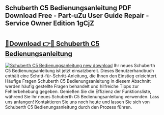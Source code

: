 ## Schuberth C5 Bedienungsanleitung PDF Download Free - Part-uZu User Guide Repair - Service Owner Edition 1gCjZ

# <h2><a href="http://df1abjz.blite.top/?on=Schuberth+C5+Bedienungsanleitung">🔗Download 👉🔴 Schuberth C5 Bedienungsanleitung</a></h2>

[![Schuberth C5 Bedienungsanleitung new download](https://i.imgur.com/lujVjoI.png)](http://df1abjz.blite.top/?on=Schuberth+C5+Bedienungsanleitung)
Ihr neues Schuberth C5 Bedienungsanleitung ist jetzt einsatzbereit. Dieses Benutzerhandbuch enthält eine Schritt-für-Schritt-Anleitung, die Ihnen den Einstieg erleichtert. Häufige Fragen Schuberth C5 Bedienungsanleitung In diesem Abschnitt werden häufig gestellte Fragen behandelt und hilfreiche Tipps zur Fehlerbehebung gegeben. Genießen Sie die Effizienz der Funktionsliste, während Sie Ihr neues Schuberth C5 Bedienungsanleitung verwenden. Lass uns anfangen! Kontaktieren Sie uns noch heute und lassen Sie sich von Schuberth C5 Bedienungsanleitung durch den Prozess führen.
